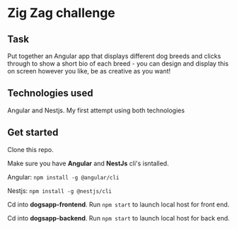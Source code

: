 ﻿# Zig Zag challenge
 
 ## Task
 
Put together an Angular app that displays different dog breeds and clicks through to show a short bio of each breed - you can design and display this on screen however you like, be as creative as you want!

## Technologies used
 
Angular and Nestjs. My first attempt using both technologies 
 
## Get started

Clone this repo.

Make sure you have **Angular** and **NestJs** cli's isntalled. 

Angular: ``npm install -g @angular/cli``

Nestjs: ``npm install -g @nestjs/cli``

Cd into **dogsapp-frontend**. Run ``npm start`` to launch local host for front end.

Cd into **dogsapp-backend**. Run ``npm start`` to launch local host for back end.
 
